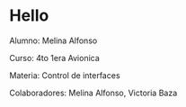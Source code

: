 # Hello

Alumno: Melina Alfonso

Curso: 4to 1era Avionica

Materia: Control de interfaces

Colaboradores: Melina Alfonso, Victoria Baza
